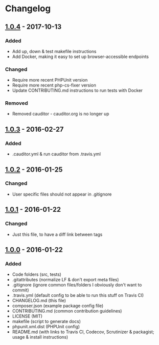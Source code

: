 # Changelog


## [1.0.4] - 2017-10-13
### Added
- Add up, down & test makefile instructions
- Add Docker, making it easy to set up browser-accessible endpoints

### Changed
- Require more recent PHPUnit version
- Require more recent php-cs-fixer version
- Update CONTRIBUTING.md instructions to run tests with Docker

### Removed
- Removed cauditor - cauditor.org is no longer up


## [1.0.3] - 2016-02-27
### Added
- .cauditor.yml & run cauditor from .travis.yml


## [1.0.2] - 2016-01-25
### Changed
- User specific files should not appear in .gitignore


## [1.0.1] - 2016-01-22
### Changed
- Just this file, to have a diff link between tags


## [1.0.0] - 2016-01-22
### Added
- Code folders (src, tests)
- .gitattributes (normalize LF & don't export meta files)
- .gitignore (ignore common files/folders I obviously don't want to commit)
- .travis.yml (default config to be able to run this stuff on Travis CI)
- CHANGELOG.md (this file)
- composer.json (example package config file)
- CONTRIBUTING.md (common contribution guidelines)
- LICENSE (MIT)
- makefile (script to generate docs)
- phpunit.xml.dist (PHPUnit config)
- README.md (with links to Travis CI, Codecov, Scrutinizer & packagist; usage & install instructions)


[1.0.0]: https://github.com/matthiasmullie/php-skeleton/compare/d55bc5c72633e81830fe291ced7466a1179f5a82...1.0.0
[1.0.1]: https://github.com/matthiasmullie/php-skeleton/compare/1.0.0...1.0.1
[1.0.2]: https://github.com/matthiasmullie/php-skeleton/compare/1.0.1...1.0.2
[1.0.3]: https://github.com/matthiasmullie/php-skeleton/compare/1.0.2...1.0.3
[1.0.4]: https://github.com/matthiasmullie/php-skeleton/compare/1.0.3...1.0.4
